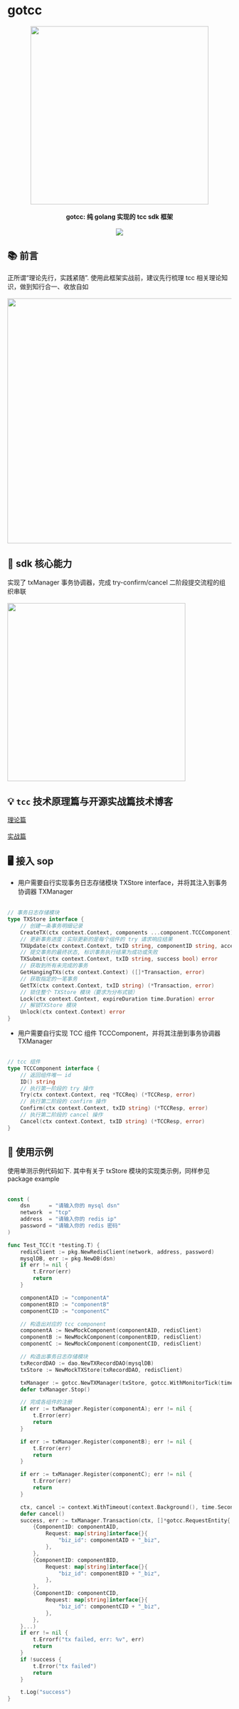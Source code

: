 # gotcc

<p align="center">
<img src="https://github.com/xiaoxuxiansheng/gotcc/blob/main/img/sdk_frame.png" height="400px/"><br/><br/>
<b>gotcc: 纯 golang 实现的 tcc sdk 框架</b>
<br/><br/>
<a href="https://codecov.io/gh/xiaoxuxiansheng/gotcc" >
<img src="https://codecov.io/gh/xiaoxuxiansheng/gotcc/graph/badge.svg?token=41BDAVGG9Q"/>
</a>
</p>

## 📚 前言
正所谓“理论先行，实践紧随”. 使用此框架实战前，建议先行梳理 tcc 相关理论知识，做到知行合一、收放自如<br/><br/>
<img src="https://github.com/xiaoxuxiansheng/gotcc/blob/main/img/tcc_theory_frame.png" height="550px"/>

## 📖 sdk 核心能力
实现了 txManager 事务协调器，完成 try-confirm/cancel 二阶段提交流程的组织串联<br/><br/>
<img src="https://github.com/xiaoxuxiansheng/gotcc/blob/main/img/2pc.png" height="400px"/>

## 💡 `tcc` 技术原理篇与开源实战篇技术博客
<a href="https://mp.weixin.qq.com/s?__biz=MzkxMjQzMjA0OQ==&mid=2247484585&idx=1&sn=b5ee56c2334e3cf4e9a1d8d9b54cd02c">理论篇</a> <br/><br/>
<a href="https://mp.weixin.qq.com/s?__biz=MzkxMjQzMjA0OQ==&mid=2247484619&idx=1&sn=2415f0b9c1e043c22ae2fd6d75d6cbb3">实战篇</a>

## 🖥 接入 sop
- 用户需要自行实现事务日志存储模块 TXStore interface，并将其注入到事务协调器 TXManager <br/><br/>
```go
// 事务日志存储模块
type TXStore interface {
	// 创建一条事务明细记录
	CreateTX(ctx context.Context, components ...component.TCCComponent) (txID string, err error)
	// 更新事务进度：实际更新的是每个组件的 try 请求响应结果
	TXUpdate(ctx context.Context, txID string, componentID string, accept bool) error
	// 提交事务的最终状态, 标识事务执行结果为成功或失败
	TXSubmit(ctx context.Context, txID string, success bool) error
	// 获取到所有未完成的事务
	GetHangingTXs(ctx context.Context) ([]*Transaction, error)
	// 获取指定的一笔事务
	GetTX(ctx context.Context, txID string) (*Transaction, error)
	// 锁住整个 TXStore 模块（要求为分布式锁）
	Lock(ctx context.Context, expireDuration time.Duration) error
	// 解锁TXStore 模块
	Unlock(ctx context.Context) error
}
```
- 用户需要自行实现 TCC 组件 TCCComponent，并将其注册到事务协调器 TXManager <br/><br/>
```go
// tcc 组件
type TCCComponent interface {
	// 返回组件唯一 id
	ID() string
	// 执行第一阶段的 try 操作
	Try(ctx context.Context, req *TCCReq) (*TCCResp, error)
	// 执行第二阶段的 confirm 操作
	Confirm(ctx context.Context, txID string) (*TCCResp, error)
	// 执行第二阶段的 cancel 操作
	Cancel(ctx context.Context, txID string) (*TCCResp, error)
}
```

## 🐧 使用示例
使用单测示例代码如下. 其中有关于 txStore 模块的实现类示例，同样参见 package example<br/><br/>
```go
const (
	dsn      = "请输入你的 mysql dsn"
	network  = "tcp"
	address  = "请输入你的 redis ip"
	password = "请输入你的 redis 密码"
)

func Test_TCC(t *testing.T) {
	redisClient := pkg.NewRedisClient(network, address, password)
	mysqlDB, err := pkg.NewDB(dsn)
	if err != nil {
		t.Error(err)
		return
	}

	componentAID := "componentA"
	componentBID := "componentB"
	componentCID := "componentC"

	// 构造出对应的 tcc component
	componentA := NewMockComponent(componentAID, redisClient)
	componentB := NewMockComponent(componentBID, redisClient)
	componentC := NewMockComponent(componentCID, redisClient)

	// 构造出事务日志存储模块
	txRecordDAO := dao.NewTXRecordDAO(mysqlDB)
	txStore := NewMockTXStore(txRecordDAO, redisClient)

	txManager := gotcc.NewTXManager(txStore, gotcc.WithMonitorTick(time.Second))
	defer txManager.Stop()

	// 完成各组件的注册
	if err := txManager.Register(componentA); err != nil {
		t.Error(err)
		return
	}

	if err := txManager.Register(componentB); err != nil {
		t.Error(err)
		return
	}

	if err := txManager.Register(componentC); err != nil {
		t.Error(err)
		return
	}

	ctx, cancel := context.WithTimeout(context.Background(), time.Second*30)
	defer cancel()
	success, err := txManager.Transaction(ctx, []*gotcc.RequestEntity{
		{ComponentID: componentAID,
			Request: map[string]interface{}{
				"biz_id": componentAID + "_biz",
			},
		},
		{ComponentID: componentBID,
			Request: map[string]interface{}{
				"biz_id": componentBID + "_biz",
			},
		},
		{ComponentID: componentCID,
			Request: map[string]interface{}{
				"biz_id": componentCID + "_biz",
			},
		},
	}...)
	if err != nil {
		t.Errorf("tx failed, err: %v", err)
		return
	}
	if !success {
		t.Error("tx failed")
		return
	}

	t.Log("success")
}
```



